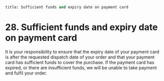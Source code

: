 ```meta
title: Sufficient funds and expiry date on payment card  
```

# 28. Sufficient funds and expiry date on payment card 

It is your responsibility to ensure that the expiry date of your payment card is after the requested dispatch date of your order and that your payment card has sufficient funds to cover the purchase. If the payment card has expired, or there are insufficient funds, we will be unable to take payment and fulfil your order. 
